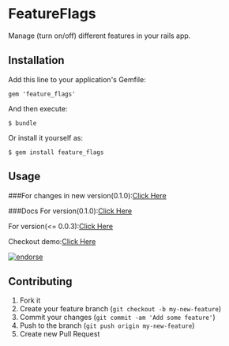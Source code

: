 # FeatureFlags

Manage (turn on/off) different features in your rails app.

## Installation

Add this line to your application's Gemfile:

    gem 'feature_flags'

And then execute:

    $ bundle

Or install it yourself as:

    $ gem install feature_flags

## Usage

###For changes in new version(0.1.0):[Click Here](http://ror-tech.blogspot.com/2014/01/ruby-gem-featureflags-new-features-010.html)

###Docs
For version(0.1.0):[Click Here](https://github.com/pandurang90/feature_flags/blob/V-0.1.0/README.md)

For version(<= 0.0.3):[Click Here](https://github.com/pandurang90/feature_flags/blob/v-0.0.3/README.md)

Checkout demo:[Click Here](http://feature-flags.herokuapp.com/)

[![endorse](https://api.coderwall.com/pandurang/endorsecount.png)](https://coderwall.com/pandurang)

## Contributing

1. Fork it
2. Create your feature branch (`git checkout -b my-new-feature`)
3. Commit your changes (`git commit -am 'Add some feature'`)
4. Push to the branch (`git push origin my-new-feature`)
5. Create new Pull Request
